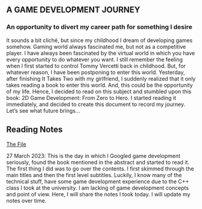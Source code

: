 ## A GAME DEVELOPMENT JOURNEY

### An opportunity to divert my career path for something I desire

It sounds a bit cliché, but since my childhood I dream of developing games somehow. Gaming world always fascinated me, but not as a competitive player. I have always been fascinated by the virtual world in which you have every opportunity to do whatever you want. I still remember the feeling when I first started to control Tommy Vercetti back in childhood. But, for whatever reason, I have been postponing to enter this world. Yesterday, after finishing It Takes Two with my girlfriend, I suddenly realized that it only takes reading a book to enter this world. And, this could be the opportunity of my life. Hence, I decided to read on this subject and stumbled upon this book: 2D Game Development: From Zero to Hero. I started reading it immediately, and decided to create this document to record my journey. Let’s see what future brings…


## Reading Notes

[The File](Game-Dev-Web.html)

27 March 2023: This is the day in which I Googled game development seriously, found the book mentioned in the abstract and started to read it. The first thing I did was to go over the contents. I first skimmed through the main titles and then the first level subtitles. Luckily, I know many of the technical stuff, have some game development experience due to the C++ class I took at the university. I am lacking of game development concepts and point of view. Here, I will share the notes I took today. I will update my notes over time. 

